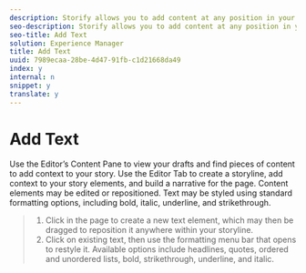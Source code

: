 ```yaml
---
description: Storify allows you to add content at any position in your story.
seo-description: Storify allows you to add content at any position in your story.
seo-title: Add Text
solution: Experience Manager
title: Add Text
uuid: 7989ecaa-28be-4d47-91fb-c1d21668da49
index: y
internal: n
snippet: y
translate: y
---
```


# Add Text

Use the Editor’s Content Pane to view your drafts and find pieces of content to add context to your story. Use the Editor Tab to create a storyline, add context to your story elements, and build a narrative for the page.
Content elements may be edited or repositioned. Text may be styled using standard formatting options, including bold, italic, underline, and strikethrough.

>1. Click in the page to create a new text element, which may then be dragged to reposition it anywhere within your storyline.
>1. Click on existing text, then use the formatting menu bar that opens to restyle it. Available options include headlines, quotes, ordered and unordered lists, bold, strikethrough, underline, and italic.
